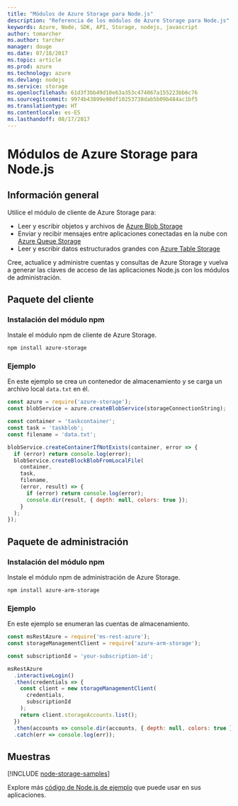 ```yaml
---
title: "Módulos de Azure Storage para Node.js"
description: "Referencia de los módulos de Azure Storage para Node.js"
keywords: Azure, Node, SDK, API, Storage, nodejs, javascript
author: tomarcher
ms.author: tarcher
manager: douge
ms.date: 07/18/2017
ms.topic: article
ms.prod: azure
ms.technology: azure
ms.devlang: nodejs
ms.service: storage
ms.openlocfilehash: 61d3f3bb49d10e63a353c474067a155223bb6c76
ms.sourcegitcommit: 9974b43899e98df10253738dab5b09b484ac1bf5
ms.translationtype: HT
ms.contentlocale: es-ES
ms.lasthandoff: 08/17/2017
---
```

# <a name="azure-storage-modules-for-nodejs"></a>Módulos de Azure Storage para Node.js

## <a name="overview"></a>Información general

Utilice el módulo de cliente de Azure Storage para:

- Leer y escribir objetos y archivos de [Azure Blob Storage](https://docs.microsoft.com/azure/storage/storage-nodejs-how-to-use-blob-storage)
- Enviar y recibir mensajes entre aplicaciones conectadas en la nube con [Azure Queue Storage](https://docs.microsoft.com/azure/storage/storage-nodejs-how-to-use-queues)
- Leer y escribir datos estructurados grandes con [Azure Table Storage](https://docs.microsoft.com/azure/storage/storage-nodejs-how-to-use-table-storage)

Cree, actualice y administre cuentas y consultas de Azure Storage y vuelva a generar las claves de acceso de las aplicaciones Node.js con los módulos de administración.

## <a name="client-package"></a>Paquete del cliente

### <a name="install-the-npm-module"></a>Instalación del módulo npm

Instale el módulo npm de cliente de Azure Storage.

```bash
npm install azure-storage
```

### <a name="example"></a>Ejemplo

En este ejemplo se crea un contenedor de almacenamiento y se carga un archivo local `data.txt` en él.

```javascript
const azure = require('azure-storage');
const blobService = azure.createBlobService(storageConnectionString);

const container = 'taskcontainer';
const task = 'taskblob';
const filename = 'data.txt';

blobService.createContainerIfNotExists(container, error => {
  if (error) return console.log(error);
  blobService.createBlockBlobFromLocalFile(
    container,
    task,
    filename,
    (error, result) => {
      if (error) return console.log(error);
      console.dir(result, { depth: null, colors: true });
    }
  );
});
```

## <a name="management-package"></a>Paquete de administración

### <a name="install-the-npm-module"></a>Instalación del módulo npm 

Instale el módulo npm de administración de Azure Storage.

```bash
npm install azure-arm-storage
```

### <a name="example"></a>Ejemplo

En este ejemplo se enumeran las cuentas de almacenamiento.

```javascript
const msRestAzure = require('ms-rest-azure');
const storageManagementClient = require('azure-arm-storage');

const subscriptionId = 'your-subscription-id';

msRestAzure
  .interactiveLogin()
  .then(credentials => {
    const client = new storageManagementClient(
      credentials,
      subscriptionId
    );
    return client.storageAccounts.list();
  })
  .then(accounts => console.dir(accounts, { depth: null, colors: true }))
  .catch(err => console.log(err));
```

## <a name="samples"></a>Muestras

[!INCLUDE [node-storage-samples](../docs-ref-conceptual/includes/storage-samples.md)]

Explore más [código de Node.js de ejemplo](https://azure.microsoft.com/resources/samples/?platform=nodejs) que puede usar en sus aplicaciones.
